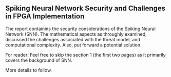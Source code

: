 ## Spiking Neural Network Security and Challenges in FPGA Implementation

The report containins the security considerations of the Spiking Neural Network (SNN). 
The mathematical aspects as throughly examined, discussed the challenges associated with the threat model, and computational complexity. 
Also, put forward a potential solution. 

For reader: Feel free to skip the section 1 (the first two pages) as it primarily covers the background of SNN.

More details to follow.
